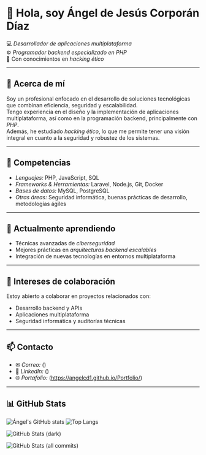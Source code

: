 # 👋 Hola, soy Ángel de Jesús Corporán Díaz  

💻 *Desarrollador de aplicaciones multiplataforma*  
⚙ *Programador backend especializado en PHP*  
🔐 Con conocimientos en *hacking ético*  

---

## 📖 Acerca de mí  
Soy un profesional enfocado en el desarrollo de soluciones tecnológicas que combinan eficiencia, seguridad y escalabilidad.  
Tengo experiencia en el diseño y la implementación de aplicaciones multiplataforma, así como en la programación backend, principalmente con *PHP*.  
Además, he estudiado *hacking ético*, lo que me permite tener una visión integral en cuanto a la seguridad y robustez de los sistemas.  

---

## 🚀 Competencias  
- *Lenguajes:* PHP, JavaScript, SQL  
- *Frameworks & Herramientas:* Laravel, Node.js, Git, Docker  
- *Bases de datos:* MySQL, PostgreSQL  
- *Otras áreas:* Seguridad informática, buenas prácticas de desarrollo, metodologías ágiles  

---

## 🌱 Actualmente aprendiendo  
- Técnicas avanzadas de *ciberseguridad*  
- Mejores prácticas en *arquitecturas backend escalables*  
- Integración de nuevas tecnologías en entornos multiplataforma  

---

## 🤝 Intereses de colaboración  
Estoy abierto a colaborar en proyectos relacionados con:  
- Desarrollo backend y APIs  
- Aplicaciones multiplataforma  
- Seguridad informática y auditorías técnicas  

---

## 📫 Contacto  
- ✉ *Correo:* ()  
- 💼 *LinkedIn:* ()  
- 🌐 *Portafolio:* (https://angelcd1.github.io/Portfolio/)  

---

## 📊 GitHub Stats
![Ángel's GitHub stats](https://github-readme-stats.vercel.app/api?username=AngelCD1&show_icons=true&theme=default)
![Top Langs](https://github-readme-stats.vercel.app/api/top-langs/?username=AngelCD1&layout=compact)

<!-- Otra estética (dark theme) -->
![GitHub Stats (dark)](https://github-readme-stats.vercel.app/api?username=AngelCD1&show_icons=true&theme=dark)

<!-- Stats con iconos y contadores privados -->
![GitHub Stats (all commits)](https://github-readme-stats.vercel.app/api?username=AngelCD1&show_icons=true&include_all_commits=true&count_private=true&theme=radical)
